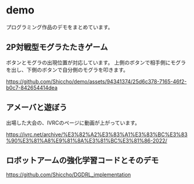 # demo
プログラミング作品のデモをまとめています。

## 2P対戦型モグラたたきゲーム
ボタンとモグラの出現位置が対応しています。
上側のボタンで相手側にモグラを出し、下側のボタンで自分側のモグラを叩きます。

https://github.com/Shiccho/demo/assets/94341374/25d6c378-7165-46f2-b0c7-842654414dea

## アメーバと遊ぼう
出場した大会の、IVRCのページに動画が上がっています。

https://ivrc.net/archive/%E3%82%A2%E3%83%A1%E3%83%BC%E3%83%90%E3%81%A8%E9%81%8A%E3%81%BC%E3%81%86-2022/

## ロボットアームの強化学習コードとそのデモ

https://github.com/Shiccho/DGDRL_implementation

